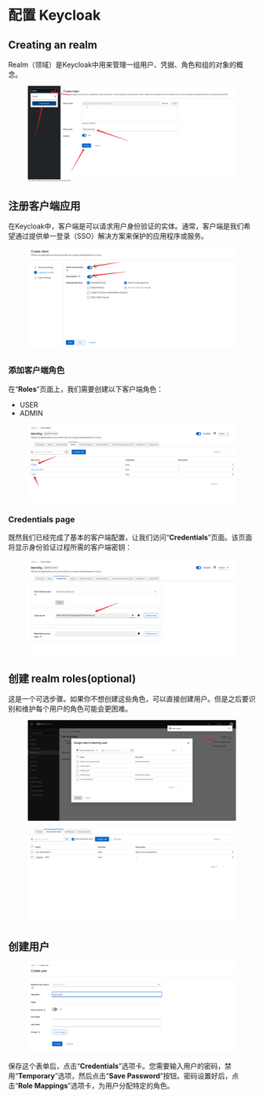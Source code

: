 # 配置 Keycloak

## Creating an realm

Realm（领域）是Keycloak中用来管理一组用户、凭据、角色和组的对象的概念。

<figure><img src="../../../../.gitbook/assets/image (1).png" alt=""><figcaption></figcaption></figure>

## 注册客户端应用

在Keycloak中，客户端是可以请求用户身份验证的实体。通常，客户端是我们希望通过提供单一登录（SSO）解决方案来保护的应用程序或服务。

<figure><img src="../../../../.gitbook/assets/image (2).png" alt=""><figcaption></figcaption></figure>

### 添加客户端角色

在“**Roles**”页面上，我们需要创建以下客户端角色：

* USER
* ADMIN

<figure><img src="../../../../.gitbook/assets/image (3).png" alt=""><figcaption></figcaption></figure>

### Credentials page

既然我们已经完成了基本的客户端配置，让我们访问“**Credentials**”页面。该页面将显示身份验证过程所需的客户端密钥：

<figure><img src="../../../../.gitbook/assets/image (4).png" alt=""><figcaption></figcaption></figure>

## 创建 realm roles(optional)

这是一个可选步骤。如果你不想创建这些角色，可以直接创建用户。但是之后要识别和维护每个用户的角色可能会更困难。

<figure><img src="../../../../.gitbook/assets/image (5).png" alt=""><figcaption></figcaption></figure>



<figure><img src="../../../../.gitbook/assets/image (6).png" alt=""><figcaption></figcaption></figure>

## 创建用户

<figure><img src="../../../../.gitbook/assets/image (7).png" alt=""><figcaption></figcaption></figure>

保存这个表单后，点击“**Credentials**”选项卡。您需要输入用户的密码，禁用“**Temporary**”选项，然后点击“**Save Password**”按钮。密码设置好后，点击“**Role Mappings**”选项卡，为用户分配特定的角色。
